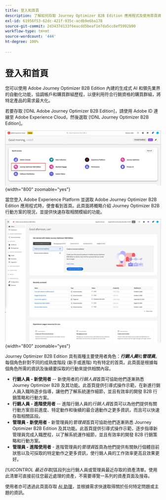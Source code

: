 ```yaml
---
title: 登入和首頁
description: 了解如何存取 Journey Optimizer B2B Edition 應用程式及使用首頁資訊。
exl-id: 61956f53-62dc-421f-935c-acdb9e6ba178
source-git-commit: 2d3437d133f6eacdd5beaf1e7da5cc8ef5992b90
workflow-type: tm+mt
source-wordcount: '444'
ht-degree: 100%

---
```


# 登入和首頁

您可以使用 Adobe Journey Optimizer B2B Edition 內建的生成式 AI 和領先業界的自動化功能，協調帳戶和購買群組歷程，以便利用符合行銷資格的購買群組，將特定產品的需求最大化。

<!-- Requirements?
-->
若要存取 [!DNL Adobe Journey Optimizer B2B Edition]，請使用 Adobe ID 連線至 Adobe Experience Cloud，然後選取 [!DNL Journey Optimizer B2B Edition]。

![Adobe Experience Platform 應用程式](./assets/experience-cloud-apps.png){width="800" zoomable="yes"}

當您登入 Adobe Experience Platform 並選取 Adobe Journey Optimizer B2B Edition 應用程式時，便會看到首頁。此頁面將概略介紹 Journey Optimizer B2B 行動方案的現況，並提供<!-- refined insights and-->快速存取相關模組<!-- It also provides information about the ideal next action to take and where to find the comprehensive set of tutorials and documentation. -->的功能。

![Journey Optimizer B2B Edition 首頁](./assets/home-page.png){width="800" zoomable="yes"}

Journey Optimizer B2B Edition 具有兩種主要使用者角色：_**行銷人員**_&#x200B;和&#x200B;_**管理員**_。每個角色針對不同的成熟度階段 (新手或進階) 均有特定的首頁。此頁面是根據每個角色所需的資訊及後續要採取的行動來提供相關內容。

* **行銷人員 - 新使用者** -- 新使用者的&#x200B;_行銷人員_&#x200B;首頁可協助他們逐漸熟悉 Journey Optimizer B2B 及其功能。此首頁提供引導式操作示範，在新進行銷人員入職時逐步指導，讓他們了解系統運作細節，並且有效率的開發 B2B 行銷策略和行動方案。
* **行銷人員 - 進階使用者** -- 進階行銷人員的&#x200B;_行銷人員_&#x200B;首頁可以為他們提供有關行動方案目前進度、特定動作和後續的最合適動作之更多資訊，而且可以快速存取相關區段。
* **管理員 - 新使用者** - 新管理員的&#x200B;_管理員_&#x200B;首頁可協助他們逐漸熟悉 Journey Optimizer B2B Edition 及其功能。此首頁提供引導式操作示範，逐步指導新管理員完成入職歷程，以了解系統運作細節，並且有效率的開發 B2B 行銷策略和行動方案。
* **管理員 - 進階使用者** - 進階管理員的&#x200B;_管理員_&#x200B;首頁為他們提供有關執行個體目前狀態以及可採取的特定動作之更多資訊，使行銷人員的工作效率更高且效果更好。

_[!UICONTROL 最近存取]_&#x200B;區段列出行銷人員或管理員最近存取的資產清單。使用此清單可直接前往您最近處理的資產，不需要導覽一系列的資產頁面及搜尋。

使用者亦可透過此頁面存取 [AI 助理](./ai-assistant/ai-assistant-overview.md)，並根據需求快速取得關於任何特定問題或主題的資訊。<!-- and to obtain specific recommendations for their challenges or objectives-->

<!-- 

## Marketer - new user

The Marketer home page for a new user consists of three rows that assist the marketer in getting accustomed to Journey Optimizer B2B and its capabilities. It also provides a view of the latest journeys that have been created, which can serve as a starting point for a new user.

The first row consists of a guided walkthrough for the new marketer to obtain an onboarding walkthrough so that they can understand the nuances of the system and become efficient in developing B2B marketing strategies and initiatives.

The second row consists of the recent AJO B2B journeys that have been created across the platform so that the marketer can get inspiration for the best practices to create an account journey.

The third row consists of the learning resources that can help a marketer gain more information on a specific topic.

## Marketer - advanced user

The Marketer home page for an advanced marketer consists of four rows that assists the marketer in obtaining more information on the current progress of the initiatives and on specific actions and on the next best action to be taken along with quick access to relevant sections.

The first row consists of the next set of actions that a B2B marketer can take based on the previous actions taken and the current state of the initiative, which provides a prompt for the user to make the next move that would align to the objective of the initiatives and help them reach the goals quickly.

The second row consists of the most recent assets accessed by the marketer to make it easier for the marketer to locate them and make updates to the same.

The third row consists of the Key Performance Indicators that can help the marketer gauge the overall performance of the marketing initiatives.

The fourth row consists of the learning resources that can help a marketer gain more information on a specific topic.

## Administrator - new user

The _Admin_ home page for a new administrator consists of three rows that assists the administrator in getting accustomed to Journey Optimizer B2B Edition and its capabilities, and provides a view of the latest journeys that have been created that can serve as a starting point for a new user.

The first row consists of a guided walkthrough for the new marketer to obtain a step-by-step onboarding journey to understand the nuances of the system and become efficient in developing B2B marketing strategies and initiatives with AJO B2B.

The second row consists of the recent assets used by the B2B marketers in a single table to make it easier for the administrator to know which assets are currently under focus.

The third row consists of the learning resources that would help an administrator gain more information on a specific topic.

## Administrator - advanced user

The _Admin_ home page for an advanced administrator consists of four rows that assists the administrator in obtaining more information about the current status of the instance and on specific actions that can be taken to make it more efficient and effective for the marketers.

The first row consists of the next set of actions that an administrator can take based on the previous actions taken and the current state of the instance. It serves as a prompt for the administrator to make the necessary updates to the parameters of the instances such as user permissions or any specific module configurations.

The second row consists of the recent assets used by the B2B marketers in a single table to make it easier for the administrator to know which assets are currently under focus.

The third row consists of the Key Performance Indicators that would help the administrators gauge the progress of the instance in terms of operational parameters such as users and usage.

The fourth row consists of the learning resources that would help the administrator gain more information on a specific topic.

-->